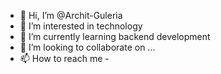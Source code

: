 - 👋 Hi, I’m @Archit-Guleria
- 👀 I’m interested in technology
- 🌱 I’m currently learning backend development
- 💞️ I’m looking to collaborate on ...
- 📫 How to reach me - 

<!---
Archit-Guleria/Archit-Guleria is a ✨ special ✨ repository because its `README.md` (this file) appears on your GitHub profile.
You can click the Preview link to take a look at your changes.
--->
